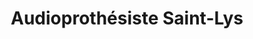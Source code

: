 ---
title: "Audioprothésiste Saint-Lys"
url: /saint-lys/audioprothesiste-saint-lys/
shop: les appareils auditifs
---
